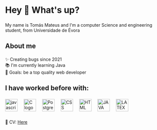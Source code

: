 <h1 align="left">Hey 👋 What's up?</h1>

###

<p align="left">My name is Tomás Mateus and I'm a computer Science and engineering student, from Universidade de Évora</p>

###

<h2 align="left">About me</h2>

###

<p align="left">✨ Creating bugs since 2021<br>📚 I'm currently learning Java <br>🎯 Goals: be a top quality web developer<br>

###

<h2 align="left">I have worked before with:</h2>

###

<div align="left">
  <img src="https://cdn.jsdelivr.net/gh/devicons/devicon/icons/javascript/javascript-original.svg" height="40" alt="javascript logo"  />
  <img width="12" />
  <img src="https://cdn.jsdelivr.net/gh/devicons/devicon@latest/icons/c/c-original.svg" height="40" alt="C logo" />  
  <img width="12" />
  <img src="https://cdn.jsdelivr.net/gh/devicons/devicon@latest/icons/postgresql/postgresql-original-wordmark.svg" height="40" alt="Postgre SQL logo" />
  <img width="12" />
  <img src="https://cdn.jsdelivr.net/gh/devicons/devicon@latest/icons/css3/css3-original.svg" height = "40" alt="CSS logo"/>
  <img width="12" /> 
  <img src="https://cdn.jsdelivr.net/gh/devicons/devicon@latest/icons/html5/html5-original-wordmark.svg" height="40" alt="HTML logo"/>
  <img width="12" />  
  <img src="https://cdn.jsdelivr.net/gh/devicons/devicon@latest/icons/java/java-original-wordmark.svg" height="40" alt="JAVA logo"/>
  <img width="12" />   
  <img src="https://cdn.jsdelivr.net/gh/devicons/devicon@latest/icons/latex/latex-original.svg" height="40" alt="LATEX logo"/>
  <img width="12" /> 
 
          
</div>

###

<p align="left">
  📄 CV: <a href="https://drive.google.com/file/d/1J4jAyCr9Ot8x_0ihG4SDBoNnd3dRnvdP/view?usp=sharing" target="_blank">Here</a>
</p>
